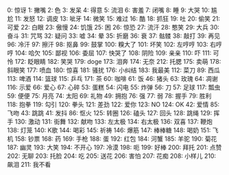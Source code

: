 0: 惊讶
1: 撇嘴
2: 色
3: 发呆
4: 得意
5: 流泪
6: 害羞
7: 闭嘴
8: 睡
9: 大哭
10: 尴尬
11: 发怒
12: 调皮
13: 呲牙
14: 微笑
15: 难过
16: 酷
18: 抓狂
19: 吐
20: 偷笑
21: 可爱
22: 白眼
23: 傲慢
24: 饥饿
25: 困
26: 惊恐
27: 流汗
28: 憨笑
29: 大兵
30: 奋斗
31: 咒骂
32: 疑问
33: 嘘
34: 晕
35: 折磨
36: 衰
37: 骷髅
38: 敲打
39: 再见
96: 冷汗
97: 擦汗
98: 抠鼻
99: 鼓掌
100: 糗大了
101: 坏笑
102: 左哼哼
103: 右哼哼
104: 哈欠
105: 鄙视
106: 委屈
107: 快哭了
108: 阴险
109: 亲亲
110: 吓
111: 可怜
172: 眨眼睛
182: 笑哭
179: doge
173: 泪奔
174: 无奈
212: 托腮
175: 卖萌
178: 斜眼笑
177: 喷血
180: 惊喜
181: 骚扰
176: 小纠结
183: 我最美
112: 菜刀
89: 西瓜
113: 啤酒
114: 篮球
115: 乒乓
171: 茶
60: 咖啡
61: 饭
46: 猪头
63: 玫瑰
64: 凋谢
116: 示爱
66: 爱心
67: 心碎
53: 蛋糕
54: 闪电
55: 炸弹
56: 刀
57: 足球
117: 瓢虫
59: 便便
75: 月亮
74: 太阳
69: 礼物
49: 拥抱
76: 强
77: 弱
78: 握手
79: 胜利
118: 抱拳
119: 勾引
120: 拳头
121: 差劲
122: 爱你
123: NO
124: OK
42: 爱情
85: 飞吻
43: 跳跳
41: 发抖
86: 怄火
125: 转圈
126: 磕头
127: 回头
128: 跳绳
129: 挥手
130: 激动
131: 街舞
132: 献吻
133: 左太极
134: 右太极
136: 双喜
137: 鞭炮
138: 灯笼
140: K歌
144: 喝彩
145: 祈祷
146: 爆筋
147: 棒棒糖
148: 喝奶
151: 飞机
158: 钞票
168: 药
169: 手枪
188: 蛋
192: 红包
184: 河蟹
185: 羊驼
190: 菊花
187: 幽灵
193: 大笑
194: 不开心
197: 冷漠
198: 呃
199: 好棒
200: 拜托
201: 点赞
202: 无聊
203: 托脸
204: 吃
205: 送花
206: 害怕
207: 花痴
208: 小样儿
210: 飙泪
211: 我不看

